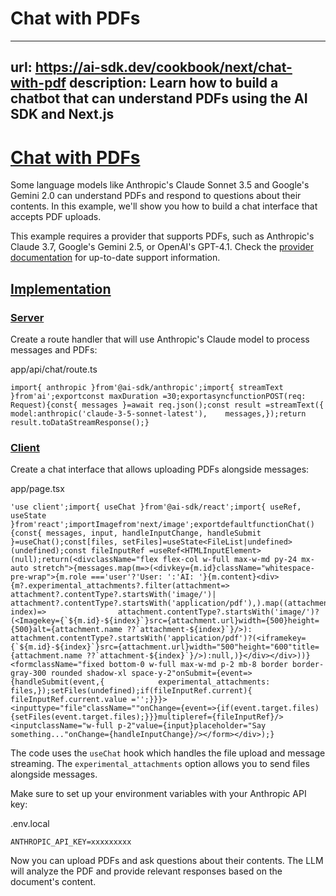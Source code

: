 # Chat with PDFs


---
url: https://ai-sdk.dev/cookbook/next/chat-with-pdf
description: Learn how to build a chatbot that can understand PDFs using the AI SDK and Next.js
---


# [Chat with PDFs](#chat-with-pdfs)


Some language models like Anthropic's Claude Sonnet 3.5 and Google's Gemini 2.0 can understand PDFs and respond to questions about their contents. In this example, we'll show you how to build a chat interface that accepts PDF uploads.

This example requires a provider that supports PDFs, such as Anthropic's Claude 3.7, Google's Gemini 2.5, or OpenAI's GPT-4.1. Check the [provider documentation](/providers/ai-sdk-providers) for up-to-date support information.


## [Implementation](#implementation)



### [Server](#server)


Create a route handler that will use Anthropic's Claude model to process messages and PDFs:

app/api/chat/route.ts

```
import{ anthropic }from'@ai-sdk/anthropic';import{ streamText }from'ai';exportconst maxDuration =30;exportasyncfunctionPOST(req: Request){const{ messages }=await req.json();const result =streamText({    model:anthropic('claude-3-5-sonnet-latest'),    messages,});return result.toDataStreamResponse();}
```


### [Client](#client)


Create a chat interface that allows uploading PDFs alongside messages:

app/page.tsx

```
'use client';import{ useChat }from'@ai-sdk/react';import{ useRef, useState }from'react';importImagefrom'next/image';exportdefaultfunctionChat(){const{ messages, input, handleInputChange, handleSubmit }=useChat();const[files, setFiles]=useState<FileList|undefined>(undefined);const fileInputRef =useRef<HTMLInputElement>(null);return(<divclassName="flex flex-col w-full max-w-md py-24 mx-auto stretch">{messages.map(m=>(<divkey={m.id}className="whitespace-pre-wrap">{m.role ==='user'?'User: ':'AI: '}{m.content}<div>{m?.experimental_attachments?.filter(attachment=>                  attachment?.contentType?.startsWith('image/')|                  attachment?.contentType?.startsWith('application/pdf'),).map((attachment, index)=>                attachment.contentType?.startsWith('image/')?(<Imagekey={`${m.id}-${index}`}src={attachment.url}width={500}height={500}alt={attachment.name ??`attachment-${index}`}/>): attachment.contentType?.startsWith('application/pdf')?(<iframekey={`${m.id}-${index}`}src={attachment.url}width="500"height="600"title={attachment.name ??`attachment-${index}`}/>):null,)}</div></div>))}<formclassName="fixed bottom-0 w-full max-w-md p-2 mb-8 border border-gray-300 rounded shadow-xl space-y-2"onSubmit={event=>{handleSubmit(event,{            experimental_attachments: files,});setFiles(undefined);if(fileInputRef.current){            fileInputRef.current.value ='';}}}><inputtype="file"className=""onChange={event=>{if(event.target.files){setFiles(event.target.files);}}}multipleref={fileInputRef}/><inputclassName="w-full p-2"value={input}placeholder="Say something..."onChange={handleInputChange}/></form></div>);}
```

The code uses the `useChat` hook which handles the file upload and message streaming. The `experimental_attachments` option allows you to send files alongside messages.

Make sure to set up your environment variables with your Anthropic API key:

.env.local

```
ANTHROPIC_API_KEY=xxxxxxxxx
```

Now you can upload PDFs and ask questions about their contents. The LLM will analyze the PDF and provide relevant responses based on the document's content.
